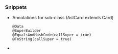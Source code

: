 ### Snippets
* Annotations for sub-class (AstCard extends Card)
    ```
  	@Data
  	@SuperBuilder
  	@EqualsAndHashCode(callSuper = true)
  	@ToString(callSuper = true)
    ```
* 